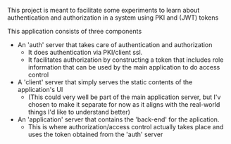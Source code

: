 This project is meant to facilitate some experiments to learn about
authentication and authorization in a system using PKI and (JWT) tokens

This application consists of three components

* An 'auth' server that takes care of authentication and authorization
  * It does authentication via PKI/client ssl. 
  * It facilitates authorization by constructing a token that includes role information 
    that can be used by the main application to do access control
* A 'client' server that simply serves the static contents of the application's UI
  * (This could very well be part of the main application server, but I'v chosen to make
    it separate for now as it aligns with the real-world things I'd like to understand better)
* An 'application' server that contains the 'back-end' for the aplication.
  * This is where authorization/access control actually takes place and uses the token obtained
    from the 'auth' server
